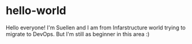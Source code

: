 # hello-world

Hello everyone!
I'm Suellen and I am from Infarstructure world trying to migrate to DevOps. But I'm still as beginner in this area :)
